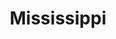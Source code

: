 ---
title: "Mississippi"
hashtag: mississippi
borders:
  - Alabama
  - Arkansas
  - Gulf of Mexico
  - Louisiana
  - Mississippi River
  - Tennessee
tags:
  - State
  - United States
---